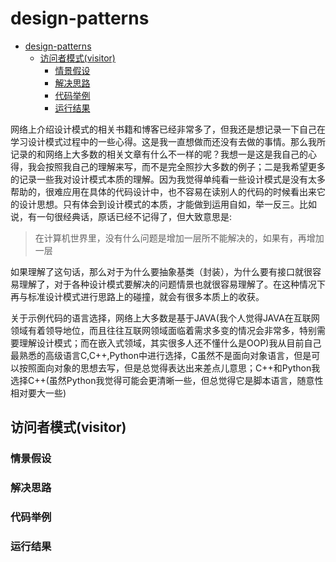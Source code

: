# design-patterns

- [design-patterns](#design-patterns)
  - [访问者模式(visitor)](#访问者模式visitor)
    - [情景假设](#情景假设)
    - [解决思路](#解决思路)
    - [代码举例](#代码举例)
    - [运行结果](#运行结果)

网络上介绍设计模式的相关书籍和博客已经非常多了，但我还是想记录一下自己在学习设计模式过程中的一些心得。这是我一直想做而还没有去做的事情。那么我所记录的和网络上大多数的相关文章有什么不一样的呢？我想一是这是我自己的心得，我会按照我自己的理解来写，而不是完全照抄大多数的例子；二是我希望更多的记录一些我对设计模式本质的理解。因为我觉得单纯看一些设计模式是没有太多帮助的，很难应用在具体的代码设计中，也不容易在读别人的代码的时候看出来它的设计思想。只有体会到设计模式的本质，才能做到运用自如，举一反三。比如说，有一句很经典话，原话已经不记得了，但大致意思是:

> 在计算机世界里，没有什么问题是增加一层所不能解决的，如果有，再增加一层

如果理解了这句话，那么对于为什么要抽象基类（封装），为什么要有接口就很容易理解了，对于各种设计模式要解决的问题情景也就很容易理解了。在这种情况下再与标准设计模式进行思路上的碰撞，就会有很多本质上的收获。

关于示例代码的语言选择，网络上大多数是基于JAVA(我个人觉得JAVA在互联网领域有着领导地位，而且往往互联网领域面临着需求多变的情况会非常多，特别需要理解设计模式；而在嵌入式领域，其实很多人还不懂什么是OOP)我从目前自己最熟悉的高级语言C,C++,Python中进行选择，C虽然不是面向对象语言，但是可以按照面向对象的思想去写，但是总觉得表达出来差点儿意思；C++和Python我选择C++(虽然Python我觉得可能会更清晰一些，但总觉得它是脚本语言，随意性相对要大一些)

## 访问者模式(visitor)

### 情景假设

### 解决思路

### 代码举例

### 运行结果
